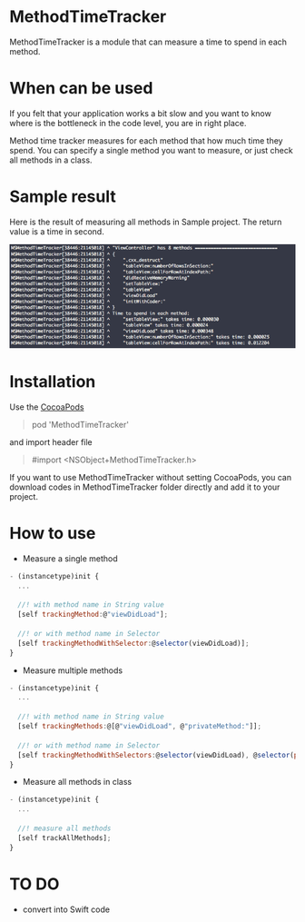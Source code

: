 # MethodTimeTracker 

MethodTimeTracker is a module that can measure a time to spend in each method.


# When can be used

If you felt that your application works a bit slow and you want to know where is the bottleneck in the code level, you are in right place. 

Method time tracker measures for each method that how much time they spend. 
You can specify a single method you want to measure, or just check all methods in a class.


# Sample result

Here is the result of measuring all methods in Sample project.
The return value is a time in second.

![sameple screenshot](/Resources/screenshot.png)

# Installation
Use the [CocoaPods](https://github.com/CocoaPods/CocoaPods)
> pod 'MethodTimeTracker'

and import header file
> \#import \<NSObject+MethodTimeTracker.h\>

If you want to use MethodTimeTracker without setting CocoaPods, you can download codes in MethodTimeTracker folder directly and add it to your project.


# How to use

* Measure a single method 
```javascript
- (instancetype)init {
  ...
  
  //! with method name in String value
  [self trackingMethod:@"viewDidLoad"];
  
  //! or with method name in Selector
  [self trackingMethodWithSelector:@selector(viewDidLoad)];
}
```

* Measure multiple methods
```javascript
- (instancetype)init {
  ...
  
  //! with method name in String value
  [self trackingMethods:@[@"viewDidLoad", @"privateMethod:"]];
  
  //! or with method name in Selector
  [self trackingMethodWithSelectors:@selector(viewDidLoad), @selector(privateMethod:), nil];
}
```

* Measure all methods in class
```javascript
- (instancetype)init {
  ...
  
  //! measure all methods
  [self trackAllMethods];
}
```


# TO DO
* convert into Swift code
